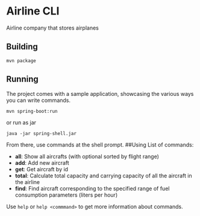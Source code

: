 # Airline CLI
Airline company that stores airplanes
## Building
```
mvn package
```
## Running
The project comes with a sample application, showcasing the various ways you can write commands.
```
mvn spring-boot:run
```
or run as jar
```
java -jar spring-shell.jar
```
From there, use commands at the shell prompt.
##Using
List of commands:

   - **all**: Show all aircrafts (with optional sorted by flight range)
   - **add**: Add new aircraft
   - **get**: Get aircraft by id
   - **total**: Calculate total capacity and carrying capacity of all the aircraft in the airline
   - **find**: Find aircraft corresponding to the specified range of fuel consumption parameters (liters per hour)

Use `help` or `help <commmand>` to get more information about commands.